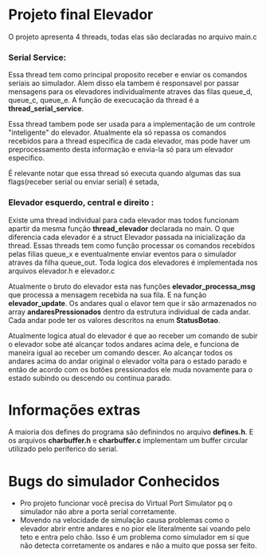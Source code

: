 # Projeto final Elevador

O projeto apresenta 4 threads, todas elas são declaradas no arquivo main.c


### Serial Service: 
Essa thread tem como principal proposito receber e enviar os comandos seriais ao simulador. Alem disso ela tambem é responsavel por passar mensagens para os elevadores individualmente atraves das filas queue_d, queue_c, queue_e. A função de execucação da thread é a **thread_serial_service**.

Essa thread tambem pode ser usada para a implementação de um controle "inteligente" do elevador. Atualmente ela só repassa os comandos recebidos para a thread especifica de cada elevador, mas pode haver um preprocessamento desta informação e envia-la só para um elevador especifico.

É relevante notar que essa thread só executa quando algumas das sua flags(receber serial ou enviar serial) é setada, 

### Elevador esquerdo, central e direito :
  Existe uma thread individual para cada elevador mas todos funcionam apartir da mesma função **thread_elevador** declarada no main. O que diferencia cada elevador é a struct Elevador passada na inicialização da thread. Essas threads tem como função processar os comandos recebidos pelas filias queue_x e eventualmente enviar eventos para o simulador atraves da filha queue_out. Toda logica dos elevadores é implementada nos arquivos elevador.h e elevador.c

Atualmente o bruto do elevador esta nas funções **elevador_processa_msg** que processa a mensagem recebida na sua fila. E na função **elevador_update**.  Os andares qual o elavor tem que ir são armazenados no array **andaresPressionados** dentro da estrutura individual de cada andar. Cada andar pode ter os valores descritos na enum **StatusBotao**.

Atualmente logica atual do elevador é que ao receber um comando de subir o elevador sobe até alcançar todos andares acima dele, e funciona de maneira igual ao receber um comando descer. Ao alcançar todos os andares acima do andar original o elevador volta para o estado parado e então de acordo com os botões pressionados ele muda novamente para o estado subindo ou descendo ou continua parado.


# Informações extras

A maioria dos defines do programa são definindos no arquivo **defines.h**. E os arquivos **charbuffer.h** e **charbuffer.c** implementam um buffer circular utilizado pelo periferico do serial.

# Bugs do simulador Conhecidos

- Pro projeto funcionar você precisa do Virtual Port Simulator pq o simulador não abre a porta serial corretamente.
- Movendo na velocidade de simulação causa problemas como o elevador abrir entre andares e no pior ele literalmente sai voando pelo teto e entra pelo chão. Isso é um problema como simulador em si que não detecta corretamente os andares e não a muito que possa ser feito.